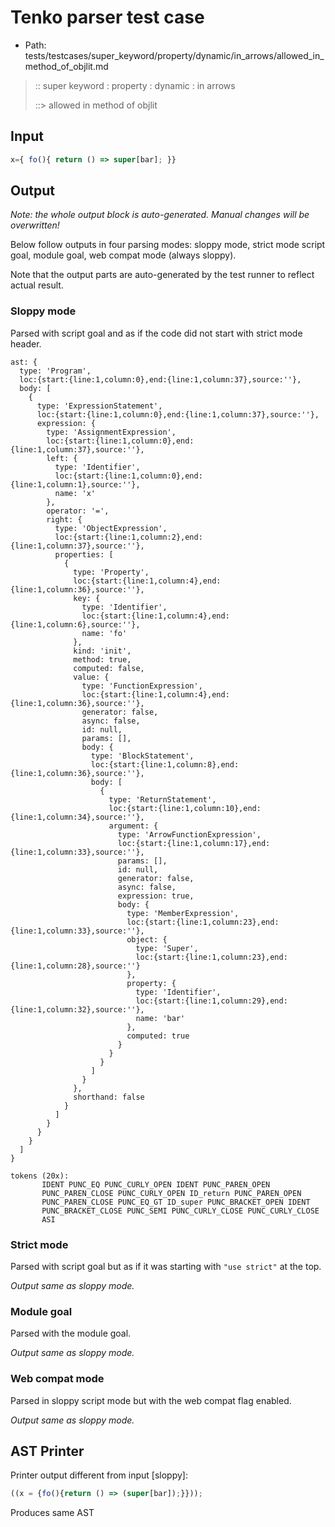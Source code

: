 # Tenko parser test case

- Path: tests/testcases/super_keyword/property/dynamic/in_arrows/allowed_in_method_of_objlit.md

> :: super keyword : property : dynamic : in arrows
>
> ::> allowed in method of objlit

## Input

`````js
x={ fo(){ return () => super[bar]; }}
`````

## Output

_Note: the whole output block is auto-generated. Manual changes will be overwritten!_

Below follow outputs in four parsing modes: sloppy mode, strict mode script goal, module goal, web compat mode (always sloppy).

Note that the output parts are auto-generated by the test runner to reflect actual result.

### Sloppy mode

Parsed with script goal and as if the code did not start with strict mode header.

`````
ast: {
  type: 'Program',
  loc:{start:{line:1,column:0},end:{line:1,column:37},source:''},
  body: [
    {
      type: 'ExpressionStatement',
      loc:{start:{line:1,column:0},end:{line:1,column:37},source:''},
      expression: {
        type: 'AssignmentExpression',
        loc:{start:{line:1,column:0},end:{line:1,column:37},source:''},
        left: {
          type: 'Identifier',
          loc:{start:{line:1,column:0},end:{line:1,column:1},source:''},
          name: 'x'
        },
        operator: '=',
        right: {
          type: 'ObjectExpression',
          loc:{start:{line:1,column:2},end:{line:1,column:37},source:''},
          properties: [
            {
              type: 'Property',
              loc:{start:{line:1,column:4},end:{line:1,column:36},source:''},
              key: {
                type: 'Identifier',
                loc:{start:{line:1,column:4},end:{line:1,column:6},source:''},
                name: 'fo'
              },
              kind: 'init',
              method: true,
              computed: false,
              value: {
                type: 'FunctionExpression',
                loc:{start:{line:1,column:4},end:{line:1,column:36},source:''},
                generator: false,
                async: false,
                id: null,
                params: [],
                body: {
                  type: 'BlockStatement',
                  loc:{start:{line:1,column:8},end:{line:1,column:36},source:''},
                  body: [
                    {
                      type: 'ReturnStatement',
                      loc:{start:{line:1,column:10},end:{line:1,column:34},source:''},
                      argument: {
                        type: 'ArrowFunctionExpression',
                        loc:{start:{line:1,column:17},end:{line:1,column:33},source:''},
                        params: [],
                        id: null,
                        generator: false,
                        async: false,
                        expression: true,
                        body: {
                          type: 'MemberExpression',
                          loc:{start:{line:1,column:23},end:{line:1,column:33},source:''},
                          object: {
                            type: 'Super',
                            loc:{start:{line:1,column:23},end:{line:1,column:28},source:''}
                          },
                          property: {
                            type: 'Identifier',
                            loc:{start:{line:1,column:29},end:{line:1,column:32},source:''},
                            name: 'bar'
                          },
                          computed: true
                        }
                      }
                    }
                  ]
                }
              },
              shorthand: false
            }
          ]
        }
      }
    }
  ]
}

tokens (20x):
       IDENT PUNC_EQ PUNC_CURLY_OPEN IDENT PUNC_PAREN_OPEN
       PUNC_PAREN_CLOSE PUNC_CURLY_OPEN ID_return PUNC_PAREN_OPEN
       PUNC_PAREN_CLOSE PUNC_EQ_GT ID_super PUNC_BRACKET_OPEN IDENT
       PUNC_BRACKET_CLOSE PUNC_SEMI PUNC_CURLY_CLOSE PUNC_CURLY_CLOSE
       ASI
`````

### Strict mode

Parsed with script goal but as if it was starting with `"use strict"` at the top.

_Output same as sloppy mode._

### Module goal

Parsed with the module goal.

_Output same as sloppy mode._

### Web compat mode

Parsed in sloppy script mode but with the web compat flag enabled.

_Output same as sloppy mode._

## AST Printer

Printer output different from input [sloppy]:

````js
((x = {fo(){return () => (super[bar]);}}));
````

Produces same AST
